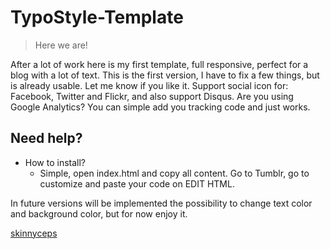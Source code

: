 TypoStyle-Template
==================

> Here we are!

After a lot of work here is my first template, full responsive, perfect for a blog with a lot of text. 
This is the first version, I have to fix a few things, but is already usable.
Let me know if you like it.
Support social icon for: Facebook, Twitter and Flickr, and also support Disqus. 
Are you using Google Analytics?
You can simple add you tracking code and just works.

## Need help?

* How to install?
  * Simple, open index.html and copy all content. Go to Tumblr, go to customize and paste your code on EDIT HTML.


In future versions will be implemented the possibility to change text color and background color, but for now enjoy it.

[skinnyceps](http://skinnyceps.com/)
